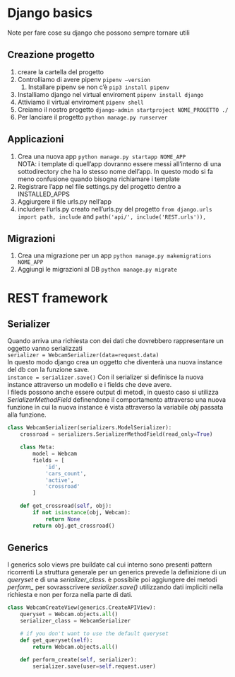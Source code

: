 # Django basics
Note per fare cose su django che possono sempre tornare utili
## Creazione progetto
1. creare la cartella del progetto
2. Controlliamo di avere pipenv ```pipenv —version```
	1. Installare pipenv se non c’è  ```pip3 install pipenv ```
3. Installiamo django nel virtual enviroment ```pipenv install django```
4. Attiviamo il virtual enviroment ```pipenv shell```
5. Creiamo il nostro progetto ```django-admin startproject NOME_PROGETTO ./```
6. Per lanciare il progetto ```python manage.py runserver```

## Applicazioni
1. Crea una nuova app ```python manage.py startapp NOME_APP```  
	NOTA: i template di quell’app dovranno essere messi all’interno di una sottodirectory che ha lo stesso nome dell’app. In questo modo si fa meno confusione quando bisogna richiamare i template
2. Registrare l’app nel file settings.py del progetto dentro a INSTALLED_APPS
3. Aggiurgere il file urls.py nell’app
4. includere l’urls.py creato nell’urls.py del progetto
	```from django.urls import path, include```
	and ```path('api/', include('REST.urls')),```

## Migrazioni
1. Crea una migrazione per un app ```python manage.py makemigrations NOME_APP```
2. Aggiungi le migrazioni al DB ```python manage.py migrate```


# REST framework

## Serializer
Quando arriva una richiesta con dei dati che dovrebbero rappresentare un oggetto vanno serializzati  
```serializer = WebcamSerializer(data=request.data)```  
In questo modo django crea un oggetto che diventerà una nuova instance del db con la funzione save.  
```instance = serializer.save()``` 
Con il serializer si definisce la nuova instance attraverso un modello e i fields che deve avere.  
I fileds possono anche essere output di metodi, in questo caso si utilizza *SerializerMethodField* definendone il comportamento attraverso una nuova funzione in cui la nuova instance è vista attraverso la variabile *obj* passata alla funzione.  
```python
class WebcamSerializer(serializers.ModelSerializer):
    crossroad = serializers.SerializerMethodField(read_only=True)

    class Meta:
        model = Webcam
        fields = [
            'id',
            'cars_count',
            'active',
            'crossroad'
        ]

    def get_crossroad(self, obj):
        if not isinstance(obj, Webcam):
            return None
        return obj.get_crossroad()
```
## Generics
I generics solo views pre buildate cal cui interno sono presenti pattern ricorrenti
La struttura generale per un generics prevede la definizione di un *queryset* e di una *serializer_class*.
è possibile poi aggiungere dei metodi *perform_* per sovrasscrivere *serializer.save()* utilizzando dati impliciti nella richiesta e non per forza nella parte di dati.  

```python
class WebcamCreateView(generics.CreateAPIView):
    queryset = Webcam.objects.all()
    serializer_class = WebcamSerializer

    # if you don't want to use the default queryset
    def get_queryset(self):
        return Webcam.objects.all()

    def perform_create(self, serializer):
        serializer.save(user=self.request.user)

```



